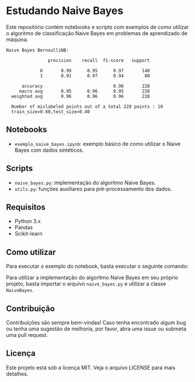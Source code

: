 # Estudando Naive Bayes

Este repositório contém notebooks e scripts com exemplos de como utilizar o algoritmo de classificação Naive Bayes em problemas de aprendizado de máquina.


`Naive Bayes BernoulliNB:`
```
                precision    recall  f1-score   support

             0       0.99      0.95      0.97       148
             1       0.91      0.97      0.94        80

      accuracy                           0.96       228
     macro avg       0.95      0.96      0.95       228
  weighted avg       0.96      0.96      0.96       228

  Number of mislabeled points out of a total 228 points : 10
  train_size=0.60,test_size=0.40

```

## Notebooks

- `exemplo_naive_bayes.ipynb`: exemplo básico de como utilizar o Naive Bayes com dados sintéticos.

## Scripts

- `naive_bayes.py`: implementação do algoritmo Naive Bayes.
- `utils.py`: funções auxiliares para pré-processamento dos dados.

## Requisitos

- Python 3.x
- Pandas
- Scikit-learn

## Como utilizar

Para executar o exemplo do notebook, basta executar o seguinte comando:


Para utilizar a implementação do algoritmo Naive Bayes em seu próprio projeto, basta importar o arquivo `naive_bayes.py` e utilizar a classe `NaiveBayes`.

## Contribuição

Contribuições são sempre bem-vindas! Caso tenha encontrado algum bug ou tenha uma sugestão de melhoria, por favor, abra uma issue ou submeta uma pull request.

## Licença

Este projeto está sob a licença MIT. Veja o arquivo LICENSE para mais detalhes.
